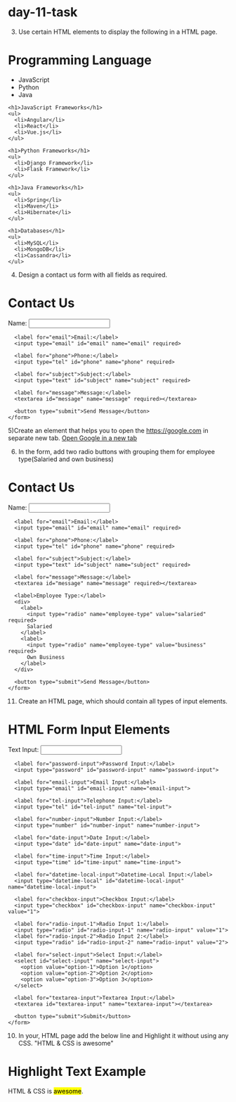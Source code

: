# day-11-task

3) Use certain HTML elements to display the following in a HTML page.

<!DOCTYPE html>
<html>
  <head>
    <title>Programming Languages and Frameworks</title>
  </head>
  <body>
    <h1>Programming Language</h1>
    <ul>
      <li>JavaScript</li>
      <li>Python</li>
      <li>Java</li>
    </ul>
    
    <h1>JavaScript Frameworks</h1>
    <ul>
      <li>Angular</li>
      <li>React</li>
      <li>Vue.js</li>
    </ul>
    
    <h1>Python Frameworks</h1>
    <ul>
      <li>Django Framework</li>
      <li>Flask Framework</li>
    </ul>
    
    <h1>Java Frameworks</h1>
    <ul>
      <li>Spring</li>
      <li>Maven</li>
      <li>Hibernate</li>
    </ul>
    
    <h1>Databases</h1>
    <ul>
      <li>MySQL</li>
      <li>MongoDB</li>
      <li>Cassandra</li>
    </ul>
  </body>
</html>

4) Design a contact us form with all fields as required.
<!DOCTYPE html>
<html>
  <head>
    <title>Contact Us Form</title>
  </head>
  <body>
    <h1>Contact Us</h1>
    <form method="post" action="submit-form.php">
      <label for="name">Name:</label>
      <input type="text" id="name" name="name" required>
      
      <label for="email">Email:</label>
      <input type="email" id="email" name="email" required>
      
      <label for="phone">Phone:</label>
      <input type="tel" id="phone" name="phone" required>
      
      <label for="subject">Subject:</label>
      <input type="text" id="subject" name="subject" required>
      
      <label for="message">Message:</label>
      <textarea id="message" name="message" required></textarea>
      
      <button type="submit">Send Message</button>
    </form>
  </body>
</html>


5)Create an element that helps you to open the https://google.com in separate new tab.
<a href="https://www.google.com" target="_blank">Open Google in a new tab</a>


6) In the form, add two radio buttons with grouping them for employee type(Salaried and own business)
<!DOCTYPE html>
<html>
  <head>
    <title>Contact Us Form</title>
  </head>
  <body>
    <h1>Contact Us</h1>
    <form method="post" action="submit-form.php">
      <label for="name">Name:</label>
      <input type="text" id="name" name="name" required>
      
      <label for="email">Email:</label>
      <input type="email" id="email" name="email" required>
      
      <label for="phone">Phone:</label>
      <input type="tel" id="phone" name="phone" required>
      
      <label for="subject">Subject:</label>
      <input type="text" id="subject" name="subject" required>
      
      <label for="message">Message:</label>
      <textarea id="message" name="message" required></textarea>
      
      <label>Employee Type:</label>
      <div>
        <label>
          <input type="radio" name="employee-type" value="salaried" required>
          Salaried
        </label>
        <label>
          <input type="radio" name="employee-type" value="business" required>
          Own Business
        </label>
      </div>
      
      <button type="submit">Send Message</button>
    </form>
  </body>
</html>





11) Create an HTML page, which should contain all types of input elements.

<!DOCTYPE html>
<html>
  <head>
    <title>HTML Form Input Elements</title>
  </head>
  <body>
    <h1>HTML Form Input Elements</h1>
    <form method="post" action="submit-form.php">
      <label for="text-input">Text Input:</label>
      <input type="text" id="text-input" name="text-input">
      
      <label for="password-input">Password Input:</label>
      <input type="password" id="password-input" name="password-input">
      
      <label for="email-input">Email Input:</label>
      <input type="email" id="email-input" name="email-input">
      
      <label for="tel-input">Telephone Input:</label>
      <input type="tel" id="tel-input" name="tel-input">
      
      <label for="number-input">Number Input:</label>
      <input type="number" id="number-input" name="number-input">
      
      <label for="date-input">Date Input:</label>
      <input type="date" id="date-input" name="date-input">
      
      <label for="time-input">Time Input:</label>
      <input type="time" id="time-input" name="time-input">
      
      <label for="datetime-local-input">Datetime-Local Input:</label>
      <input type="datetime-local" id="datetime-local-input" name="datetime-local-input">
      
      <label for="checkbox-input">Checkbox Input:</label>
      <input type="checkbox" id="checkbox-input" name="checkbox-input" value="1">
      
      <label for="radio-input-1">Radio Input 1:</label>
      <input type="radio" id="radio-input-1" name="radio-input" value="1">
      <label for="radio-input-2">Radio Input 2:</label>
      <input type="radio" id="radio-input-2" name="radio-input" value="2">
      
      <label for="select-input">Select Input:</label>
      <select id="select-input" name="select-input">
        <option value="option-1">Option 1</option>
        <option value="option-2">Option 2</option>
        <option value="option-3">Option 3</option>
      </select>
      
      <label for="textarea-input">Textarea Input:</label>
      <textarea id="textarea-input" name="textarea-input"></textarea>
      
      <button type="submit">Submit</button>
    </form>
  </body>
</html>

10) In your, HTML page add the below line and Highlight it without using any CSS.
"HTML & CSS is awesome"

<!DOCTYPE html>
<html>
  <head>
    <title>Highlight Text Example</title>
  </head>
  <body>
    <h1>Highlight Text Example</h1>
    <p>
      HTML &amp; CSS is <mark>awesome</mark>.
    </p>
  </body>
</html>



